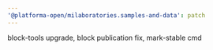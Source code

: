 ```yaml
---
'@platforma-open/milaboratories.samples-and-data': patch
---
```


block-tools upgrade, block publication fix, mark-stable cmd
